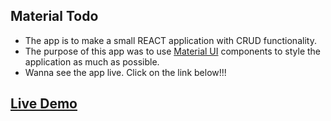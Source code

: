 ## Material Todo
- The app is to make a small REACT application with CRUD functionality.
- The purpose of this app was to use [Material UI](http://www.material-ui.com/#/) components to style the application as much as possible.
- Wanna see the app live. Click on the link below!!!

## [Live Demo](http://handy-request.surge.sh/)
